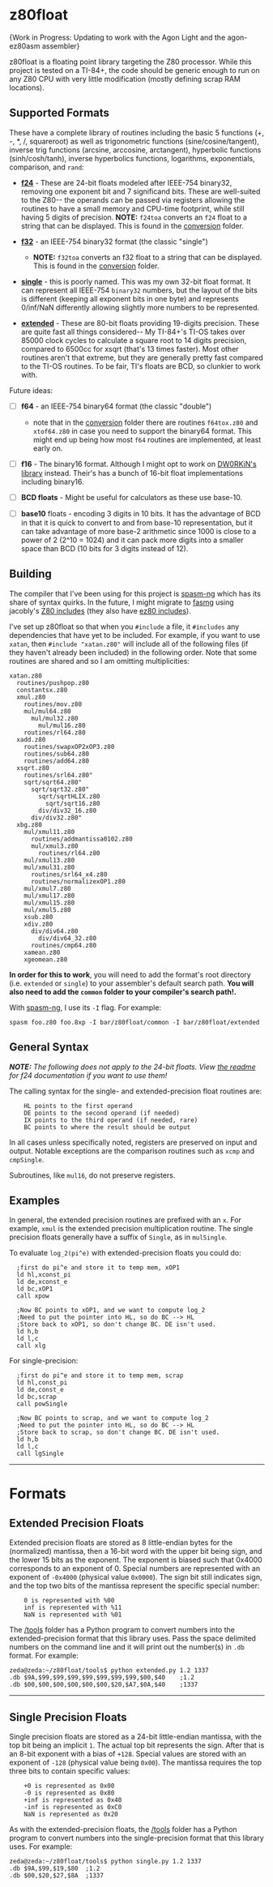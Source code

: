 # z80float

{Work in Progress: Updating to work with the Agon Light and the agon-ez80asm assembler}


z80float is a floating point library targeting the Z80 processor. While this
project is tested on a TI-84+, the code should be generic enough to run on any
Z80 CPU with very little modification (mostly defining scrap RAM locations).

## Supported Formats

These have a complete library of routines including the basic 5 functions
(+, -, *, /, squareroot) as well as trigonometric functions
(sine/cosine/tangent), inverse trig functions (arcsine, arccosine, arctangent),
hyperbolic functions (sinh/cosh/tanh), inverse hyperbolics functions,
logarithms, exponentials, comparison, and `rand`:

* **[f24](f24)** - These are 24-bit floats modeled after IEEE-754 binary32,
  removing one exponent bit and 7 significand bits. These are well-suited to the
  Z80-- the operands can be passed via registers allowing the routines to have a
  small memory and CPU-time footprint, while still having 5 digits of precision.
  **NOTE:** `f24toa` converts an `f24` float to a string that can be displayed.
  This is found in the [conversion](conversion) folder.

* **[f32](f32)** - an IEEE-754 binary32 format (the classic "single")
  * **NOTE:** `f32toa` converts an f32 float to a string that can be displayed.
  This is found in the [conversion](conversion) folder.

* **[single](single)** - this is poorly named. This was my own 32-bit float
  format. It can represent all IEEE-754 `binary32` numbers, but the layout of
  the bits is different (keeping all exponent bits in one byte) and represents
  0/inf/NaN differently allowing slightly more numbers to be represented.

* **[extended](extended)** - These are 80-bit floats providing 19-digits
  precision. These are quite fast all things considered-- My TI-84+'s TI-OS
  takes over 85000 clock cycles to calculate a square root to 14 digits
  precision, compared to 6500cc for xsqrt (that's 13 times faster). Most other
  routines aren't that extreme, but they are generally pretty fast compared to
  the TI-OS routines. To be fair, TI's floats are BCD, so clunkier to work with.

Future ideas:
* [ ] **f64** - an IEEE-754 binary64 format (the classic "double")
  * note that in the [conversion](conversion) folder there are routines
    `f64tox.z80` and `xtof64.z80` in case you need to support the binary64
    format. This might end up being how most `f64` routines are implemented, at
    least early on.

* [ ] **f16** - The binary16 format. Although I might opt to work on
  [DW0RKiN's library](https://github.com/DW0RKiN/Floating-point-Library-for-Z80)
  instead. Their's has a bunch of 16-bit float implementations including
  binary16.

* [ ] **BCD floats** - Might be useful for calculators as these use base-10.

* [ ] **base10** floats - encoding 3 digits in 10 bits. It has the advantage of
  BCD in that it is quick to convert to and from base-10 representation, but it
  can take advantage of more base-2 arithmetic since 1000 is close to a power of
  2 (2^10 = 1024) and it can pack more digits into a smaller space than BCD (10
  bits for 3 digits instead of 12).

## Building
The compiler that I've been using for this project is
[spasm-ng](https://github.com/alberthdev/spasm-ng) which has its share of syntax
quirks. In the future, I might migrate to
[fasmg](https://flatassembler.net/docs.php?article=fasmg) using jacobly's
[Z80 includes](https://github.com/jacobly0/fasmg-z80) (they also have
[ez80 includes](https://github.com/jacobly0/fasmg-z80)).

I've set up z80float so that when you `#include` a file, it `#includes` any
dependencies that have yet to be included. For example, if you want to use
`xatan`, then `#include "xatan.z80"` will include all of the following files (if
they haven't already been included) in the following order. Note that some
routines are shared and so I am omitting multiplicities:
```
xatan.z80
  routines/pushpop.z80
  constantsx.z80
  xmul.z80
    routines/mov.z80
    mul/mul64.z80
      mul/mul32.z80
        mul/mul16.z80
    routines/rl64.z80
  xadd.z80
    routines/swapxOP2xOP3.z80
    routines/sub64.z80
    routines/add64.z80
  xsqrt.z80
    routines/srl64.z80"
    sqrt/sqrt64.z80"
      sqrt/sqrt32.z80"
        sqrt/sqrtHLIX.z80
          sqrt/sqrt16.z80
        div/div32_16.z80
      div/div32.z80"
  xbg.z80
    mul/xmul11.z80
      routines/addmantissa0102.z80
      mul/xmul3.z80
        routines/rl64.z80
    mul/xmul13.z80
    mul/xmul31.z80
      routines/srl64_x4.z80
      routines/normalizexOP1.z80
    mul/xmul7.z80
    mul/xmul17.z80
    mul/xmul15.z80
    mul/xmul5.z80
    xsub.z80
    xdiv.z80
      div/div64.z80
        div/div64_32.z80
      routines/cmp64.z80
    xamean.z80
    xgeomean.z80  
```
**In order for this to work**, you will need to add the format's root directory
(i.e. `extended` or `single`) to your assembler's default search path.
**You will also need to add the `common` folder to your compiler's search path!.**

With [spasm-ng](https://github.com/alberthdev/spasm-ng), I use its `-I` flag.
For example:

```
spasm foo.z80 foo.8xp -I bar/z80float/common -I bar/z80float/extended
```

## General Syntax

***NOTE:*** *The following does not apply to the 24-bit floats. View
[the readme](f24/readme.md) for f24 documentation if you want to use them!*

The calling syntax for the single- and extended-precision float routines are:
```
    HL points to the first operand
    DE points to the second operand (if needed)
    IX points to the third operand (if needed, rare)
    BC points to where the result should be output
```
In all cases unless specifically noted, registers are preserved on input and
output. Notable exceptions are the comparison routines such as `xcmp` and
`cmpSingle`.

Subroutines, like `mul16`, do not preserve registers.

## Examples
In general, the extended precision routines are prefixed with an `x`. For
example, `xmul` is the extended precision multiplication routine. The single
precision floats generally have a suffix of `Single`, as in `mulSingle`.

To evaluate `log_2(pi^e)` with extended-precision floats you could do:
```
  ;first do pi^e and store it to temp mem, xOP1
  ld hl,xconst_pi
  ld de,xconst_e
  ld bc,xOP1
  call xpow

  ;Now BC points to xOP1, and we want to compute log_2
  ;Need to put the pointer into HL, so do BC --> HL
  ;Store back to xOP1, so don't change BC. DE isn't used.
  ld h,b
  ld l,c
  call xlg
```

For single-precision:
```
  ;first do pi^e and store it to temp mem, scrap
  ld hl,const_pi
  ld de,const_e
  ld bc,scrap
  call powSingle

  ;Now BC points to scrap, and we want to compute log_2
  ;Need to put the pointer into HL, so do BC --> HL
  ;Store back to scrap, so don't change BC. DE isn't used.
  ld h,b
  ld l,c
  call lgSingle
```



---
# Formats
## Extended Precision Floats

Extended precision floats are stored as 8 little-endian bytes for the
(normalized) mantissa, then a 16-bit word with the upper bit being sign, and the
lower 15 bits as the exponent. The exponent is biased such that 0x4000
corresponds to an exponent of 0. Special numbers are represented with an
exponent of `-0x4000` (physical value `0x0000`). The sign bit still indicates
sign, and the top two bits of the mantissa represent the specific special
number:
```
    0 is represented with %00
    inf is represented with %11
    NaN is represented with %01
```

The [/tools](/tools) folder has a Python program to convert numbers into the
extended-precision format that this library uses. Pass the space delimited
numbers on the command line and it will print out the number(s) in `.db` format.
For example:
```
zeda@zeda:~/z80float/tools$ python extended.py 1.2 1337
.db $9A,$99,$99,$99,$99,$99,$99,$99,$00,$40    ;1.2
.db $00,$00,$00,$00,$00,$00,$20,$A7,$0A,$40    ;1337
```

---
## Single Precision Floats

Single precision floats are stored as a 24-bit little-endian mantissa, with the
top bit being an implicit `1`. The actual top bit represents the sign. After
that is an 8-bit exponent with a bias of `+128`. Special values are stored with
an exponent of `-128` (physical value being `0x00`). The mantissa requires the
top three bits to contain specific values:
```
    +0 is represented as 0x00
    -0 is represented as 0x80
    +inf is represented as 0x40
    -inf is represented as 0xC0
    NaN is represented as 0x20
```

As with the extended-precision floats, the [/tools](/tools) folder has a Python
program to convert numbers into the single-precision format that this library
uses. For example:
```
zeda@zeda:~/z80float/tools$ python single.py 1.2 1337
.db $9A,$99,$19,$80  ;1.2
.db $00,$20,$27,$8A  ;1337
```
